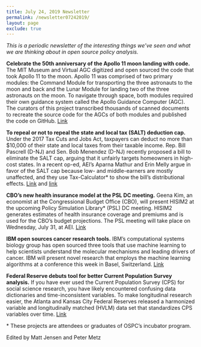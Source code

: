 ```yaml
---
title: July 24, 2019 Newsletter
permalink: /newsletter07242019/
layout: page
exclude: true
---
```

*This is a periodic newsletter of the interesting things we’ve seen and what we are thinking about in open source policy analysis.*

**Celebrate the 50th anniversary of the Apollo 11 moon landing with code.** The MIT Museum and Virtual AGC digitized and open sourced the code that took Apollo 11 to the moon. Apollo 11 was comprised of two primary modules: the Command Module for transporting the three astronauts to the moon and back and the Lunar Module for landing two of the three astronauts on the moon. To navigate through space, both modules required their own guidance system called the Apollo Guidance Computer (AGC). The curators of this project transcribed thousands of scanned documents to recreate the source code for the AGCs of both modules and published the code on GitHub. [Link](https://github.com/chrislgarry/Apollo-11)

**To repeal or not to repeal the state and local tax (SALT) deduction cap.** Under the 2017 Tax Cuts and Jobs Act, taxpayers can deduct no more than $10,000 of their state and local taxes from their taxable income. Rep. Bill Pascrell (D-NJ) and Sen. Bob Menendez (D-NJ) recently proposed a bill to eliminate the SALT cap, arguing that it unfairly targets homeowners in high-cost states. In a recent op-ed, AEI’s Aparna Mathur and Erin Melly argue in favor of the SALT cap because low- and middle-earners are mostly unaffected, and they use Tax-Calculator* to show the bill’s distributional effects. [Link](https://pascrell.house.gov/news/documentsingle.aspx?DocumentID=3849) and [link](https://news.bloombergtax.com/daily-tax-report/insight-repealing-the-salt-cap-is-a-bad-idea)

**CBO’s new health insurance model at the PSL DC meeting.** Geena Kim, an economist at the Congressional Budget Office (CBO), will present HISIM2 at the upcoming Policy Simulation Library* (PSL) DC meeting. HISIM2 generates estimates of health insurance coverage and premiums and is used for the CBO’s budget projections. The PSL meeting will take place on Wednesday, July 31, at AEI. [Link](http://www.aei.org/events/the-policy-simulation-library-dc-meeting-the-congressional-budget-offices-new-health-insurance-model/)

**IBM open sources cancer research tools.** IBM’s computational systems biology group has open sourced three tools that use machine learning to help scientists understand the molecular mechanisms and leading drivers of cancer. IBM will present novel research that employs the machine learning algorithms at a conference this week in Basel, Switzerland. [Link](https://www.ibm.com/blogs/research/2019/07/ai-tools-for-cancer-research/)

**Federal Reserve debuts tool for better Current Population Survey analysis.** If you have ever used the Current Population Survey (CPS) for social science research, you have likely encountered confusing data dictionaries and time-inconsistent variables. To make longitudinal research easier, the Atlanta and Kansas City Federal Reserves released a harmonized variable and longitudinally matched (HVLM) data set that standardizes CPS variables over time. [Link](https://macroblog.typepad.com/macroblog/2019/07/making-analysis-of-the-current-population-survey-easier.html) 

<p>&ast; These projects are attendees or graduates of OSPC’s incubator program.</p>

Edited by Matt Jensen and Peter Metz